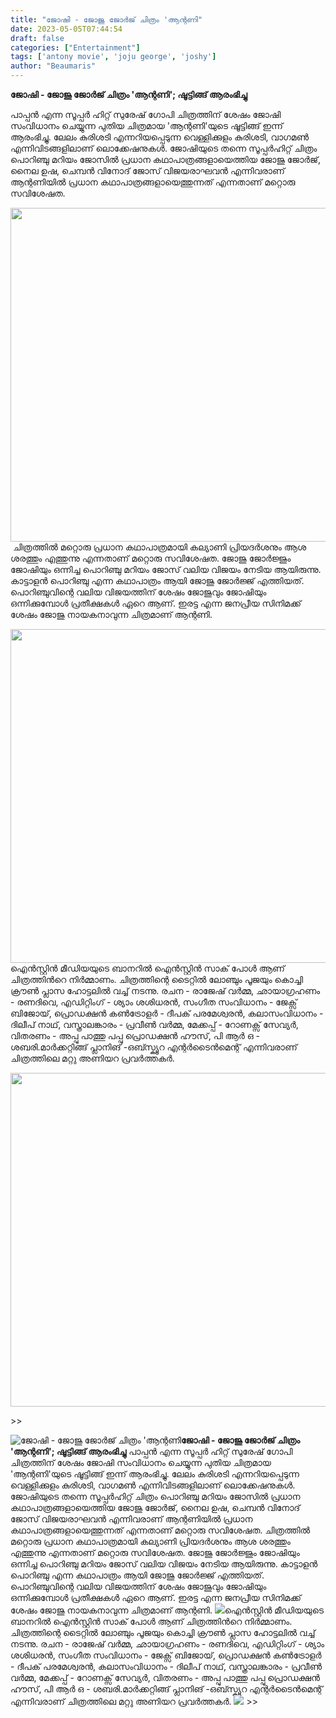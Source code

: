 ```yaml
---
title: "ജോഷി - ജോജു ജോർജ് ചിത്രം 'ആന്റണി"
date: 2023-05-05T07:44:54
draft: false
categories: ["Entertainment"]
tags: ['antony movie', 'joju george', 'joshy']
author: "Beaumaris"
---
```


<strong>ജോഷി - ജോജു ജോർജ് ചിത്രം 'ആന്റണി'; ഷൂട്ടിങ്ങ് ആരംഭിച്ചു</strong>

പാപ്പൻ എന്ന സൂപ്പർ ഹിറ്റ് സുരേഷ് ഗോപി ചിത്രത്തിന് ശേഷം ജോഷി സംവിധാനം ചെയ്യുന്ന പുതിയ ചിത്രമായ 'ആന്റണി'യുടെ ഷൂട്ടിങ്ങ് ഇന്ന് ആരംഭിച്ചു. ലേലം കുരിശടി എന്നറിയപ്പെടുന്ന വെള്ളിക്കുളം കുരിശടി, വാഗമൺ എന്നിവിടങ്ങളിലാണ് ലൊക്കേഷനുകൾ. ജോഷിയുടെ തന്നെ സൂപ്പർഹിറ്റ് ചിത്രം പൊറിഞ്ചു മറിയം ജോസിൽ പ്രധാന കഥാപാത്രങ്ങളായെത്തിയ ജോജു ജോർജ്, നൈല ഉഷ, ചെമ്പൻ വിനോദ് ജോസ് വിജയരാഘവൻ എന്നിവരാണ് ആന്റണിയിൽ പ്രധാന കഥാപാത്രങ്ങളായെത്തുന്നത് എന്നതാണ് മറ്റൊരു സവിശേഷത.

<img class="size-large wp-image-394457 aligncenter" src="https://cdn.boolokam.com/articles/2023/05/2rrr.jpg" alt="" width="800" height="534" />  ചിത്രത്തിൽ മറ്റൊരു പ്രധാന കഥാപാത്രമായി കല്യാണി പ്രിയദർശനും ആശ ശരത്തും എത്തുന്നു എന്നതാണ് മറ്റൊരു സവിശേഷത. ജോജു ജോർജ്ജും ജോഷിയും ഒന്നിച്ച പൊറിഞ്ചു മറിയം ജോസ് വലിയ വിജയം നേടിയ ആയിരുന്നു. കാട്ടാളൻ പൊറിഞ്ചു എന്ന കഥാപാത്രം ആയി ജോജു ജോർജ്ജ് എത്തിയത്. പൊറിഞ്ചുവിന്റെ വലിയ വിജയത്തിന് ശേഷം ജോജുവും ജോഷിയും ഒന്നിക്കുമ്പോൾ പ്രതീക്ഷകൾ ഏറെ ആണ്. ഇരട്ട എന്ന ജനപ്രീയ സിനിമക്ക് ശേഷം ജോജു നായകനാവുന്ന ചിത്രമാണ് ആന്റണി.

<img class="size-large wp-image-394458 aligncenter" src="https://cdn.boolokam.com/articles/2023/05/ddddd-1.jpg" alt="" width="800" height="534" />ഐന്‍സ്റ്റിന്‍ മീഡിയയുടെ ബാനറില്‍ ഐന്‍സ്റ്റിന്‍ സാക് പോള്‍ ആണ് ചിത്രത്തിന്‍റെ നിര്‍മ്മാണം. ചിത്രത്തിന്റെ ടൈറ്റിൽ ലോഞ്ചും പൂജയും കൊച്ചി ക്രൗണ്‍ പ്ലാസ ഹോട്ടലില്‍ വച്ച് നടന്നു. രചന - രാജേഷ് വർമ്മ, ഛായാഗ്രഹണം - രണദിവെ, എഡിറ്റിംഗ് - ശ്യാം ശശിധരന്‍, സംഗീത സംവിധാനം - ജേക്സ് ബിജോയ്, പ്രൊഡക്ഷന്‍ കണ്‍ട്രോളര്‍ - ദീപക് പരമേശ്വരന്‍, കലാസംവിധാനം - ദിലീപ് നാഥ്, വസ്ത്രാലങ്കാരം - പ്രവീണ്‍ വര്‍മ്മ, മേക്കപ്പ് - റോണക്സ് സേവ്യര്‍, വിതരണം - അപ്പു പാത്തു പപ്പു പ്രൊഡക്ഷന്‍ ഹൗസ്, പി ആർ ഒ - ശബരി.മാർക്കറ്റിങ്ങ് പ്ലാനിങ് -ഒബ്സ്ക്യൂറ എന്റർടൈൻമെന്റ് എന്നിവരാണ് ചിത്രത്തിലെ മറ്റു അണിയറ പ്രവർത്തകർ.

<img class="size-large wp-image-394459 aligncenter" src="https://cdn.boolokam.com/articles/2023/05/ddqdddf.jpg" alt="" width="800" height="534" />

&gt;&gt;


![ജോഷി - ജോജു ജോർജ് ചിത്രം 'ആന്റണി](https://cdn.boolokam.com/articles/2023/05/2rrr.jpg)**ജോഷി - ജോജു ജോർജ് ചിത്രം 'ആന്റണി'; ഷൂട്ടിങ്ങ് ആരംഭിച്ചു** പാപ്പൻ എന്ന സൂപ്പർ ഹിറ്റ് സുരേഷ് ഗോപി ചിത്രത്തിന് ശേഷം ജോഷി സംവിധാനം ചെയ്യുന്ന പുതിയ ചിത്രമായ 'ആന്റണി'യുടെ ഷൂട്ടിങ്ങ് ഇന്ന് ആരംഭിച്ചു. ലേലം കുരിശടി എന്നറിയപ്പെടുന്ന വെള്ളിക്കുളം കുരിശടി, വാഗമൺ എന്നിവിടങ്ങളിലാണ് ലൊക്കേഷനുകൾ. ജോഷിയുടെ തന്നെ സൂപ്പർഹിറ്റ് ചിത്രം പൊറിഞ്ചു മറിയം ജോസിൽ പ്രധാന കഥാപാത്രങ്ങളായെത്തിയ ജോജു ജോർജ്, നൈല ഉഷ, ചെമ്പൻ വിനോദ് ജോസ് വിജയരാഘവൻ എന്നിവരാണ് ആന്റണിയിൽ പ്രധാന കഥാപാത്രങ്ങളായെത്തുന്നത് എന്നതാണ് മറ്റൊരു സവിശേഷത. ചിത്രത്തിൽ മറ്റൊരു പ്രധാന കഥാപാത്രമായി കല്യാണി പ്രിയദർശനും ആശ ശരത്തും എത്തുന്നു എന്നതാണ് മറ്റൊരു സവിശേഷത. ജോജു ജോർജ്ജും ജോഷിയും ഒന്നിച്ച പൊറിഞ്ചു മറിയം ജോസ് വലിയ വിജയം നേടിയ ആയിരുന്നു. കാട്ടാളൻ പൊറിഞ്ചു എന്ന കഥാപാത്രം ആയി ജോജു ജോർജ്ജ് എത്തിയത്. പൊറിഞ്ചുവിന്റെ വലിയ വിജയത്തിന് ശേഷം ജോജുവും ജോഷിയും ഒന്നിക്കുമ്പോൾ പ്രതീക്ഷകൾ ഏറെ ആണ്. ഇരട്ട എന്ന ജനപ്രീയ സിനിമക്ക് ശേഷം ജോജു നായകനാവുന്ന ചിത്രമാണ് ആന്റണി. ![](https://cdn.boolokam.com/articles/2023/05/ddddd-1.jpg)ഐന്‍സ്റ്റിന്‍ മീഡിയയുടെ ബാനറില്‍ ഐന്‍സ്റ്റിന്‍ സാക് പോള്‍ ആണ് ചിത്രത്തിന്‍റെ നിര്‍മ്മാണം. ചിത്രത്തിന്റെ ടൈറ്റിൽ ലോഞ്ചും പൂജയും കൊച്ചി ക്രൗണ്‍ പ്ലാസ ഹോട്ടലില്‍ വച്ച് നടന്നു. രചന - രാജേഷ് വർമ്മ, ഛായാഗ്രഹണം - രണദിവെ, എഡിറ്റിംഗ് - ശ്യാം ശശിധരന്‍, സംഗീത സംവിധാനം - ജേക്സ് ബിജോയ്, പ്രൊഡക്ഷന്‍ കണ്‍ട്രോളര്‍ - ദീപക് പരമേശ്വരന്‍, കലാസംവിധാനം - ദിലീപ് നാഥ്, വസ്ത്രാലങ്കാരം - പ്രവീണ്‍ വര്‍മ്മ, മേക്കപ്പ് - റോണക്സ് സേവ്യര്‍, വിതരണം - അപ്പു പാത്തു പപ്പു പ്രൊഡക്ഷന്‍ ഹൗസ്, പി ആർ ഒ - ശബരി.മാർക്കറ്റിങ്ങ് പ്ലാനിങ് -ഒബ്സ്ക്യൂറ എന്റർടൈൻമെന്റ് എന്നിവരാണ് ചിത്രത്തിലെ മറ്റു അണിയറ പ്രവർത്തകർ. ![](https://cdn.boolokam.com/articles/2023/05/ddqdddf.jpg) >>
